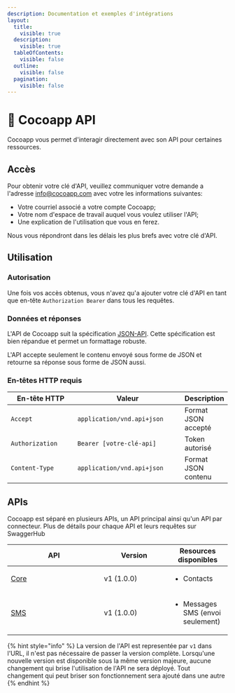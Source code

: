 ```yaml
---
description: Documentation et exemples d'intégrations
layout:
  title:
    visible: true
  description:
    visible: true
  tableOfContents:
    visible: false
  outline:
    visible: false
  pagination:
    visible: false
---
```


# 🥥 Cocoapp API

Cocoapp vous permet d'interagir directement avec son API pour certaines ressources.&#x20;

## Accès

Pour obtenir votre clé d'API, veuillez communiquer votre demande a l'adresse [info@cocoapp.com](mailto:info@cocoapp.com) avec votre les informations suivantes:

* Votre courriel associé a votre compte Cocoapp;
* Votre nom d'espace de travail auquel vous voulez utiliser l'API;
* Une explication de l'utilisation que vous en ferez.

Nous vous répondront dans les délais les plus brefs avec votre clé d'API.

## Utilisation

### Autorisation

Une fois vos accès obtenus, vous n'avez qu'a ajouter votre clé d'API en tant que en-tête `Authorization Bearer` dans tous les requêtes.

### Données et réponses

L'API de Cocoapp suit la spécification [JSON-API](https://jsonapi.org/). Cette spécification est bien répandue et permet un formattage robuste.

L'API accepte seulement le contenu envoyé sous forme de JSON et retourne sa réponse sous forme de JSON aussi.

### En-têtes HTTP requis

<table><thead><tr><th width="207">En-tête HTTP</th><th width="306">Valeur</th><th>Description</th></tr></thead><tbody><tr><td><code>Accept</code></td><td><code>application/vnd.api+json</code></td><td>Format JSON accepté</td></tr><tr><td><code>Authorization</code></td><td><code>Bearer [votre-clé-api]</code></td><td>Token autorisé</td></tr><tr><td><code>Content-Type</code></td><td><code>application/vnd.api+json</code></td><td>Format JSON contenu</td></tr></tbody></table>

## APIs

Cocoapp est séparé en plusieurs APIs, un API principal ainsi qu'un API par connecteur. Plus de détails pour chaque API et leurs requêtes sur SwaggerHub

<table><thead><tr><th width="197">API</th><th width="138">Version</th><th>Resources disponibles</th></tr></thead><tbody><tr><td><a href="https://app.swaggerhub.com/apis/Appwapp/Cocoapp/v1.0.0#/">Core</a></td><td>v1 (1.0.0)</td><td><ul><li>Contacts</li></ul></td></tr><tr><td><a href="https://app.swaggerhub.com/apis-docs/Appwapp/Cocoapp-SMS/1.0.0">SMS</a></td><td>v1 (1.0.0)</td><td><ul><li>Messages SMS (envoi seulement)</li></ul></td></tr></tbody></table>

{% hint style="info" %}
La version de l'API est representée par `v1` dans l'URL, il n'est pas nécessaire de passer la version complète. Lorsqu'une nouvelle version est disponible sous la même version majeure, aucune changement qui brise l'utilisation de l'API ne sera déployé. Tout changement qui peut briser son fonctionnement sera ajouté dans une autre
{% endhint %}
